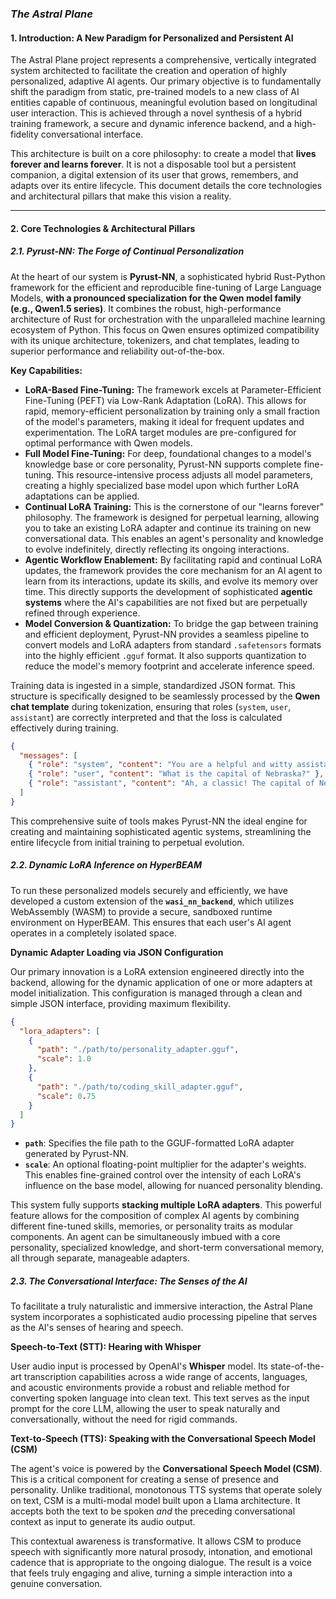 ### *The Astral Plane*

#### **1. Introduction: A New Paradigm for Personalized and Persistent AI**

The Astral Plane project represents a comprehensive, vertically integrated system architected to facilitate the creation and operation of highly personalized, adaptive AI agents. Our primary objective is to fundamentally shift the paradigm from static, pre-trained models to a new class of AI entities capable of continuous, meaningful evolution based on longitudinal user interaction. This is achieved through a novel synthesis of a hybrid training framework, a secure and dynamic inference backend, and a high-fidelity conversational interface.

This architecture is built on a core philosophy: to create a model that **lives forever and learns forever**. It is not a disposable tool but a persistent companion, a digital extension of its user that grows, remembers, and adapts over its entire lifecycle. This document details the core technologies and architectural pillars that make this vision a reality.

---

#### **2. Core Technologies & Architectural Pillars**

##### **2.1. Pyrust-NN: The Forge of Continual Personalization**

At the heart of our system is **Pyrust-NN**, a sophisticated hybrid Rust-Python framework for the efficient and reproducible fine-tuning of Large Language Models, **with a pronounced specialization for the Qwen model family (e.g., Qwen1.5 series)**. It combines the robust, high-performance architecture of Rust for orchestration with the unparalleled machine learning ecosystem of Python. This focus on Qwen ensures optimized compatibility with its unique architecture, tokenizers, and chat templates, leading to superior performance and reliability out-of-the-box.

**Key Capabilities:**

*   **LoRA-Based Fine-Tuning:** The framework excels at Parameter-Efficient Fine-Tuning (PEFT) via Low-Rank Adaptation (LoRA). This allows for rapid, memory-efficient personalization by training only a small fraction of the model's parameters, making it ideal for frequent updates and experimentation. The LoRA target modules are pre-configured for optimal performance with Qwen models.
*   **Full Model Fine-Tuning:** For deep, foundational changes to a model's knowledge base or core personality, Pyrust-NN supports complete fine-tuning. This resource-intensive process adjusts all model parameters, creating a highly specialized base model upon which further LoRA adaptations can be applied.
*   **Continual LoRA Training:** This is the cornerstone of our "learns forever" philosophy. The framework is designed for perpetual learning, allowing you to take an existing LoRA adapter and continue its training on new conversational data. This enables an agent's personality and knowledge to evolve indefinitely, directly reflecting its ongoing interactions.
*   **Agentic Workflow Enablement:** By facilitating rapid and continual LoRA updates, the framework provides the core mechanism for an AI agent to learn from its interactions, update its skills, and evolve its memory over time. This directly supports the development of sophisticated **agentic systems** where the AI's capabilities are not fixed but are perpetually refined through experience.
*   **Model Conversion & Quantization:** To bridge the gap between training and efficient deployment, Pyrust-NN provides a seamless pipeline to convert models and LoRA adapters from standard `.safetensors` formats into the highly efficient `.gguf` format. It also supports quantization to reduce the model's memory footprint and accelerate inference speed.

Training data is ingested in a simple, standardized JSON format. This structure is specifically designed to be seamlessly processed by the **Qwen chat template** during tokenization, ensuring that roles (`system`, `user`, `assistant`) are correctly interpreted and that the loss is calculated effectively during training.

```json
{
  "messages": [
    { "role": "system", "content": "You are a helpful and witty assistant." },
    { "role": "user", "content": "What is the capital of Nebraska?" },
    { "role": "assistant", "content": "Ah, a classic! The capital of Nebraska is Lincoln. A fine city, indeed." }
  ]
}
```

This comprehensive suite of tools makes Pyrust-NN the ideal engine for creating and maintaining sophisticated agentic systems, streamlining the entire lifecycle from initial training to perpetual evolution.

##### **2.2. Dynamic LoRA Inference on HyperBEAM**

To run these personalized models securely and efficiently, we have developed a custom extension of the **`wasi_nn_backend`**, which utilizes WebAssembly (WASM) to provide a secure, sandboxed runtime environment on HyperBEAM. This ensures that each user's AI agent operates in a completely isolated space.

**Dynamic Adapter Loading via JSON Configuration**

Our primary innovation is a LoRA extension engineered directly into the backend, allowing for the dynamic application of one or more adapters at model initialization. This configuration is managed through a clean and simple JSON interface, providing maximum flexibility.

```json
{
  "lora_adapters": [
    {
      "path": "./path/to/personality_adapter.gguf",
      "scale": 1.0
    },
    {
      "path": "./path/to/coding_skill_adapter.gguf",
      "scale": 0.75
    }
  ]
}
```
*   **`path`**: Specifies the file path to the GGUF-formatted LoRA adapter generated by Pyrust-NN.
*   **`scale`**: An optional floating-point multiplier for the adapter's weights. This enables fine-grained control over the intensity of each LoRA's influence on the base model, allowing for nuanced personality blending.

This system fully supports **stacking multiple LoRA adapters**. This powerful feature allows for the composition of complex AI agents by combining different fine-tuned skills, memories, or personality traits as modular components. An agent can be simultaneously imbued with a core personality, specialized knowledge, and short-term conversational memory, all through separate, manageable adapters.

##### **2.3. The Conversational Interface: The Senses of the AI**

To facilitate a truly naturalistic and immersive interaction, the Astral Plane system incorporates a sophisticated audio processing pipeline that serves as the AI's senses of hearing and speech.

**Speech-to-Text (STT): Hearing with Whisper**

User audio input is processed by OpenAI's **Whisper** model. Its state-of-the-art transcription capabilities across a wide range of accents, languages, and acoustic environments provide a robust and reliable method for converting spoken language into clean text. This text serves as the input prompt for the core LLM, allowing the user to speak naturally and conversationally, without the need for rigid commands.

**Text-to-Speech (TTS): Speaking with the Conversational Speech Model (CSM)**

The agent's voice is powered by the **Conversational Speech Model (CSM)**. This is a critical component for creating a sense of presence and personality. Unlike traditional, monotonous TTS systems that operate solely on text, CSM is a multi-modal model built upon a Llama architecture. It accepts both the text to be spoken *and* the preceding conversational context as input to generate its audio output.

This contextual awareness is transformative. It allows CSM to produce speech with significantly more natural prosody, intonation, and emotional cadence that is appropriate to the ongoing dialogue. The result is a voice that feels truly engaging and alive, turning a simple interaction into a genuine conversation.
